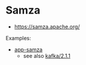# Samza

- https://samza.apache.org/

Examples:
- [app-samza](https://github.com/zhoujiagen/learning-cloudnative/blob/main/compute/event-streams/event-streams-in-action/README.md)
  - see also [kafka/2.1.1](../kafka/2.1.1/docker-compose.yml) 